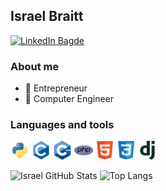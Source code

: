 ## Israel Braitt

[![LinkedIn Bagde](https://img.shields.io/badge/LinkedIn-0077B5?style=for-the-badge&logo=linkedin&logoColor=white)](https://www.linkedin.com/in/israelbraitt/)

### About me
- :money_with_wings: Entrepreneur
- :floppy_disk: Computer Engineer

### Languages and tools
<img><img height="30" src="https://raw.githubusercontent.com/devicons/devicon/master/icons/python/python-original.svg"></img>
<img><img height="30" src="https://raw.githubusercontent.com/devicons/devicon/master/icons/c/c-original.svg"></img>
<img><img height="30" src="https://raw.githubusercontent.com/devicons/devicon/master/icons/cplusplus/cplusplus-original.svg"></img>
<img><img height="30" src="https://raw.githubusercontent.com/devicons/devicon/master/icons/php/php-original.svg"></img>
<img><img height="30" src="https://raw.githubusercontent.com/devicons/devicon/master/icons/html5/html5-original.svg"></img>
<img><img height="30" src="https://raw.githubusercontent.com/devicons/devicon/master/icons/css3/css3-original.svg"></img>
<img><img height="30" src="https://raw.githubusercontent.com/devicons/devicon/master/icons/django/django-plain.svg"></img>

![Israel GitHub Stats](https://github-readme-stats.vercel.app/api?username=israelbraitt&show_icons=true&title_color=fff&icon_color=79ff97&text_color=9f9f9f&bg_color=2b2b2b)
![Top Langs](https://github-readme-stats.vercel.app/api/top-langs/?username=israelbraitt&show_icons=true&layout=compact&langs_count=10&title_color=fff&icon_color=79ff97&text_color=9f9f9f&bg_color=2b2b2b)

<!--
**israelbraitt/israelbraitt** is a ✨ _special_ ✨ repository because its `README.md` (this file) appears on your GitHub profile.
